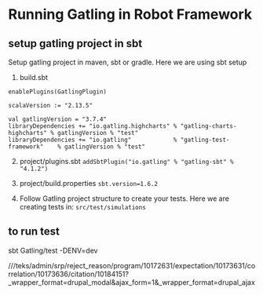 # Running Gatling in Robot Framework

## setup gatling project in sbt
Setup gatling project in maven, sbt or gradle. Here we are using sbt setup

1. build.sbt

```
enablePlugins(GatlingPlugin)

scalaVersion := "2.13.5"

val gatlingVersion = "3.7.4"
libraryDependencies += "io.gatling.highcharts" % "gatling-charts-highcharts" % gatlingVersion % "test"
libraryDependencies += "io.gatling"            % "gatling-test-framework"    % gatlingVersion % "test"
```

2. project/plugins.sbt
```addSbtPlugin("io.gatling" % "gatling-sbt" % "4.1.2")```

3. project/build.properties
```sbt.version=1.6.2```

4. Follow Gatling project structure to create your tests. Here we are creating tests in:
```src/test/simulations```

## to run test
sbt Gatling/test -DENV=dev


///teks/admin/srp/reject_reason/program/10172631/expectation/10173631/correlation/10173636/citation/10184151?_wrapper_format=drupal_modal&ajax_form=1&_wrapper_format=drupal_ajax
            